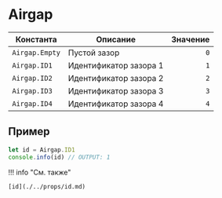 # Airgap
<!--start-->

| Константа     | Описание                  | Значение |
|---------------|---------------------------|----------:|
| `Airgap.Empty`| Пустой зазор              | `0`      |
| `Airgap.ID1`  | Идентификатор зазора 1    | `1`      |
| `Airgap.ID2`  | Идентификатор зазора 2    | `2`      |
| `Airgap.ID3`  | Идентификатор зазора 3    | `3`      |
| `Airgap.ID4`  | Идентификатор зазора 4    | `4`      |

<!--end-->

## Пример
``` javascript linenums="1"
let id = Airgap.ID1
console.info(id) // OUTPUT: 1
```

!!! info "См. также"

    [id](./../props/id.md)
